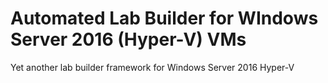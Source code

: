 # Automated Lab Builder for WIndows Server 2016 (Hyper-V) VMs
Yet another lab builder framework for Windows Server 2016 Hyper-V
